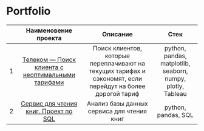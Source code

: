 # Portfolio

|   |Наименовение проекта| Описание | Стек |
|:-------:|:---------------:|:-------------:|:-------------:|
|1 | [Телеком — Поиск клиента с неоптимальными тарифами](https://github.com/lenkaoo/Portfolio/tree/main/Telecom%20project) | Поиск клиентов, которые переплачивают на текущих тарифах и сэкономят, если перейдут на более дорогой тариф| python, pandas,  matplotlib,  seaborn, numpy, plotly, Tableau |
|2 | [Сервис для чтения книг. Проект по SQL](https://github.com/lenkaoo/Portfolio/tree/main/Service%20reading%20books) |Анализ базы данных сервиса для чтения книг| python, pandas, SQL|
